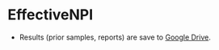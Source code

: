 # EffectiveNPI

- Results (prior samples, reports) are save to [Google Drive](https://drive.google.com/drive/folders/1WFCbhU5KLpo-HdiPRQ1Yf6hFknD32feL).
